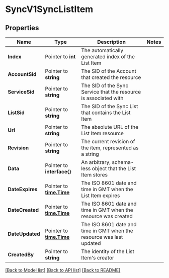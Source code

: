 # SyncV1SyncListItem

## Properties

Name | Type | Description | Notes
------------ | ------------- | ------------- | -------------
**Index** | Pointer to **int** | The automatically generated index of the List Item |
**AccountSid** | Pointer to **string** | The SID of the Account that created the resource |
**ServiceSid** | Pointer to **string** | The SID of the Sync Service that the resource is associated with |
**ListSid** | Pointer to **string** | The SID of the Sync List that contains the List Item |
**Url** | Pointer to **string** | The absolute URL of the List Item resource |
**Revision** | Pointer to **string** | The current revision of the item, represented as a string |
**Data** | Pointer to **interface{}** | An arbitrary, schema-less object that the List Item stores |
**DateExpires** | Pointer to [**time.Time**](time.Time.md) | The ISO 8601 date and time in GMT when the List Item expires |
**DateCreated** | Pointer to [**time.Time**](time.Time.md) | The ISO 8601 date and time in GMT when the resource was created |
**DateUpdated** | Pointer to [**time.Time**](time.Time.md) | The ISO 8601 date and time in GMT when the resource was last updated |
**CreatedBy** | Pointer to **string** | The identity of the List Item's creator |

[[Back to Model list]](../README.md#documentation-for-models) [[Back to API list]](../README.md#documentation-for-api-endpoints) [[Back to README]](../README.md)


